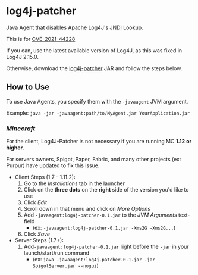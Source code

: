 # log4j-patcher
Java Agent that disables Apache Log4J's JNDI Lookup.

This is for [CVE-2021-44228](https://cve.mitre.org/cgi-bin/cvename.cgi?name=CVE-2021-44228)

If you can, use the latest available version of Log4J, as this was fixed in Log4J 2.15.0.

Otherwise, download the [log4j-patcher](https://alerithe.github.io/log4j-patcher/log4j-patcher-0.1.jar) JAR and follow the steps below.

## How to Use
To use Java Agents, you specify them with the `-javaagent` JVM argument.

Example: `java -jar -javaagent:path/to/MyAgent.jar YourApplication.jar`

### ***Minecraft***
For the client, Log4J-Patcher is not necessary if you are running MC **1.12 or higher**.

For servers owners, Spigot, Paper, Fabric, and many other projects (ex: Purpur) have updated to fix this issue.

- Client Steps (1.7 - 1.11.2):
    1. Go to the *Installations* tab in the launcher
    2. Click on the **three dots** on the **right** side of the version you'd like to use
    3. Click *Edit*
    4. Scroll down in that menu and click on *More Options*
    5. Add `-javaagent:log4j-patcher-0.1.jar` to the *JVM Arguments* text-field
        - (ex: `-javaagent:log4j-patcher-0.1.jar -Xms2G -Xms2G...`)
    6. Click *Save*
- Server Steps (1.7+):
    1. Add`-javaagent:log4j-patcher-0.1.jar` right before the `-jar` in your launch/start/run command
        - (ex: `java -javaagent:log4j-patcher-0.1.jar -jar SpigotServer.jar --nogui`)